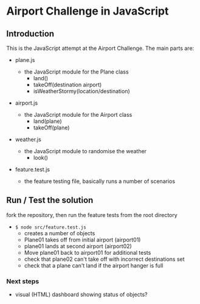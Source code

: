# Airport Challenge in JavaScript

## Introduction
This is the JavaScript attempt at the Airport Challenge. The main parts are:
- plane.js
  - the JavaScript module for the Plane class
    - land()
    - takeOff(destination airport)
    - isWeatherStormy(location/destination)

- airport.js
  - the JavaScript module for the Airport class
    - land(plane)
    - takeOff(plane)

- weather.js
  - the JavaScript module to randomise the weather
    - look()

- feature.test.js
  - the feature testing file, basically runs a number of scenarios


## Run / Test the solution
fork the repository, then run the feature tests from the root directory
  - ```$ node src/feature.test.js```
    - creates a number of objects
    - Plane01 takes off from initial airport (airport01)
    - plane01 lands at second airport (airport02)
    - Move plane01 back to airport01 for additional tests
    - check that plane02 can't take off with incorrect destinations set
    -  check that a plane can't land if the airport hanger is full


### Next steps
- visual (HTML) dashboard showing status of objects?
